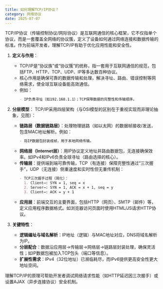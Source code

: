 ```yaml
---
title: 如何理解TCP/IP协议？
category: 网络协议
date: 2025-07-07
---
```

TCP/IP协议（传输控制协议/网际协议）是互联网通信的核心框架，它不仅指单个协议，而是一套覆盖全网络的协议簇，定义了设备如何通过网络连接和数据传输的标准。作为前端开发者，理解TCP/IP有助于优化应用性能和安全性。

1. **定义与作用**：
   - TCP/IP是“协议族”或“协议簇”的统称，指一套用于互联网通信的规范，包括FTP、HTTP、TCP、UDP、IP等多达数百种协议。
   - 核心作用是确保可靠的数据传输和处理，解决寻址、路由、错误控制等网络需求，使全球互联设备能高效通信。
   - 例如：
     ```markdown
     - IP负责寻址（如192.168.1.1）；TCP保障数据的完整性和传输顺序。
     ```

2. **分层模型**：
   TCP/IP采用四层架构（与OSI模型的区别在于重视实现而非理论抽象，见图）：
   - **链路层（数据链路层）**：处理物理链路（如以太网）的数据帧接收/发送，包含MAC地址解析。例如：
        ```markdown
        - 将IP数据包封装成帧，用于本地网络传输。
        ```
   - **网络层（Internet层）**：用IP协议定义地址并路由数据包，无连接确保效率。如IPv4和IPv6负责全球寻址（路由选择的核心）。
   - **传输层**：提供端到端可靠传输，TCP（有连接）保障完整性通过“三次握手”，UDP（无连接）侧重速度和实时性但无重传机制：
        ```markdown
        - TCP三次握手过程（简化）：
          1. Client→: SYN = 1, seq = x
          2. Server→: SYN = 1, ACK = x + 1, seq = y
          3. Client→: ACK = y + 1
        ```
   - **应用层**：前端交互的主要界面，包括HTTP（网页）、SMTP（邮件）等，定义应用程序数据格式。如浏览器访问页面时使用HTML/JS请求HTTP协议。

3. **关键特性**：
   - **逻辑编址与域名解析**：IP地址（逻辑）与MAC地址对应，DNS将域名解析为IP。
   - **分层配合**：数据沿应用层→传输层→网络层→链路层封装处理，确保灵活性；如IP数据包被加入TCP包头（端口等信息）。
   - **扩展性需求**：IPv4（32位地址）已濒临耗尽，而IPv6提供更高安全性更大地址空间。
   
理解TCP/IP的原理可帮助开发者调试网络请求性能（如HTTP延迟因三次握手）或设置AJAX（异步连接协议）安全机制。
